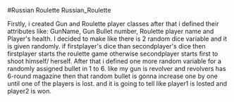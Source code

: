 #Russian Roulette
Russian_Roulette

Firstly, i created Gun and Roulette player classes after that i defined their attributes like: GunName, Gun Bullet number, Roulette player name and Player's health.
I decided to make like there is 2 random dice variable and it is given randomly. if firstplayer's dice than secondplayer's dice then firstplayer starts the roulette game otherwise secondplayer starts first to shoot himself/ herself. After that i defined one more random variable for a randomly assigned bullet in 1 to 6. 
like my gun is revolver and revolvers has 6-round magazine then that random bullet is gonna increase one by one until one of the players is lost.
and it is going to tell like player1 is losted and player2 is won.
